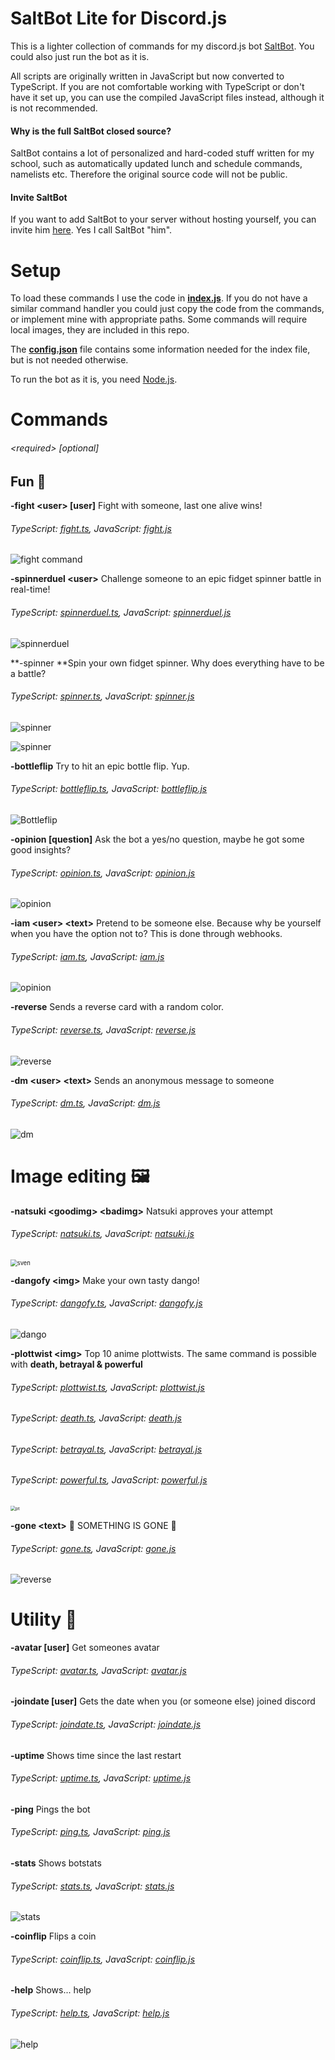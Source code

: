 # SaltBot Lite for Discord.js

This is a lighter collection of commands for my discord.js bot [SaltBot](https://bots.ondiscord.xyz/bots/539453930313351168). You could also just run the bot as it is.

 All scripts are originally written in JavaScript but now converted to TypeScript. If you are not comfortable working with TypeScript or don't have it set up, you can use the compiled JavaScript files instead, although it is not recommended.

#### Why is the full SaltBot closed source?

SaltBot contains a lot of personalized and hard-coded stuff written for my school, such as automatically updated lunch and schedule commands, namelists etc. Therefore the original source code will not be public. 

#### Invite SaltBot

If you want to add SaltBot to your server without hosting yourself, you can invite him [here](https://bots.ondiscord.xyz/bots/539453930313351168). Yes I call SaltBot "him".

# Setup

To load these commands I use the code in **[index.js](index.js)**. If you do not have a similar command handler you could just copy the code from the commands, or implement mine with appropriate paths. Some commands will require local images, they are included in this repo.

The **[config.json](Code/config.json)** file contains some information needed for the index file, but is not needed otherwise.

To run the bot as it is, you need [Node.js](https://nodejs.org/en/).

# Commands 

###### \<required> [optional]

## Fun 🎪

**-fight <user\> [user]** Fight with someone, last one alive wins!

###### TypeScript: [fight.ts](Code/TypeScript/fight.ts), JavaScript: [fight.js](Code/JavaScript/fight.js)

![fight command](https://media.discordapp.net/attachments/501452852364050443/697571646935924736/unknown.png?width=430&height=677)

**-spinnerduel \<user>** Challenge someone to an epic fidget spinner battle in real-time!

###### TypeScript: [spinnerduel.ts](Code/TypeScript/spinnerduel.ts), JavaScript: [spinnerduel.js](Code/JavaScript/spinnerduel.js)

![spinnerduel](https://media.discordapp.net/attachments/501452852364050443/697572737954087002/unknown.png)

**-spinner **Spin your own fidget spinner. Why does everything have to be a battle?

###### TypeScript: [spinner.ts](Code/TypeScript/spinner.ts), JavaScript: [spinner.js](Code/JavaScript/spinner.js)

![spinner](https://cdn.discordapp.com/attachments/501452852364050443/697574022103171105/unknown.png)

![spinner](https://cdn.discordapp.com/attachments/501452852364050443/697574049467072572/unknown.png)

**-bottleflip** Try to hit an epic bottle flip. Yup.

###### TypeScript: [bottleflip.ts](Code/TypeScript/bottleflip.ts), JavaScript: [bottleflip.js](Code/JavaScript/bottleflip.js)

![Bottleflip](https://cdn.discordapp.com/attachments/501452852364050443/697574954224582676/unknown.png)



**-opinion [question]** Ask the bot a yes/no question, maybe he got some good insights?

###### TypeScript: [opinion.ts](Code/TypeScript/opinion.ts), JavaScript: [opinion.js](Code/JavaScript/opinion.js)

![opinion](https://i.imgur.com/JXCBpE5.png)

**-iam <user\> <text\>** Pretend to be someone else. Because why be yourself when you have the option not to? This is done through webhooks.

###### TypeScript: [iam.ts](Code/TypeScript/iam.ts), JavaScript: [iam.js](Code/JavaScript/iam.js)

![opinion](https://cdn.discordapp.com/attachments/520168552687206400/738809452827770973/unknown.png)

**-reverse** Sends a reverse card with a random color. 

###### TypeScript: [reverse.ts](Code/TypeScript/reverse.ts), JavaScript: [reverse.js](Code/JavaScript/reverse.js)

![reverse](https://i.imgur.com/5OuuKyz.png)

**-dm <user\> <text\>** Sends an anonymous message to someone

###### TypeScript: [dm.ts](Code/TypeScript/dm.ts), JavaScript: [dm.js](Code/JavaScript/dm.js)

![dm](https://i.imgur.com/MM1BaIx.png)

# Image editing 🖼

**-natsuki <goodimg\> <badimg\>** Natsuki approves your attempt

###### TypeScript: [natsuki.ts](Code/TypeScript/natsuki.ts), JavaScript: [natsuki.js](Code/JavaScript/natsuki.js)

<img src="https://media.discordapp.net/attachments/501452852364050443/697576695024320531/unknown.png" alt="sven" style="zoom: 67%;" />



**-dangofy <img\>** Make your own tasty dango!

###### TypeScript: [dangofy.ts](Code/TypeScript/dangofy.ts), JavaScript: [dangofy.js](Code/JavaScript/dangofy.js)

![dango](https://media.discordapp.net/attachments/501452852364050443/697577110918660126/unknown.png?width=609&height=676)

**-plottwist \<img>** Top 10 anime plottwists. The same command is possible with **death, betrayal & powerful**

###### TypeScript: [plottwist.ts](Code/TypeScript/plottwist.ts), JavaScript: [plottwist.js](Code/JavaScript/plottwist.js)

###### TypeScript: [death.ts](Code/TypeScript/death.ts), JavaScript: [death.js](Code/JavaScript/death.js)

###### TypeScript: [betrayal.ts](Code/TypeScript/betrayal.ts), JavaScript: [betrayal.js](Code/JavaScript/betrayal.js)

###### TypeScript: [powerful.ts](Code/TypeScript/powerful.ts), JavaScript: [powerful.js](Code/JavaScript/powerful.js)

<img src="https://cdn.discordapp.com/attachments/501452852364050443/697577996260868297/unknown.png" alt="pt" style="zoom:50%;" />

**-gone \<text>** 🦀 SOMETHING IS GONE 🦀

###### TypeScript: [gone.ts](Code/TypeScript/gone.ts), JavaScript: [gone.js](Code/JavaScript/gone.js)

![reverse](https://i.imgur.com/ajoQi7w.png)

# Utility 🔨

**-avatar [user]** Get someones avatar

###### TypeScript: [avatar.ts](Code/TypeScript/avatar.ts), JavaScript: [avatar.js](Code/JavaScript/avatar.js)

**-joindate [user]** Gets the date when you (or someone else) joined discord 

###### TypeScript: [joindate.ts](Code/TypeScript/joindate.ts), JavaScript: [joindate.js](Code/JavaScript/joindate.js)

**-uptime** Shows time since the last restart 

###### TypeScript: [uptime.ts](Code/TypeScript/uptime.ts), JavaScript: [uptime.js](Code/JavaScript/uptime.js)

**-ping** Pings the bot

###### TypeScript: [ping.ts](Code/TypeScript/ping.ts), JavaScript: [ping.js](Code/JavaScript/ping.js)

**-stats** Shows botstats 

###### TypeScript: [stats.ts](Code/TypeScript/stats.ts), JavaScript: [stats.js](Code/JavaScript/stats.js)

![stats](https://i.imgur.com/fQBwUZD.png)

**-coinflip** Flips a coin

###### TypeScript: [coinflip.ts](Code/TypeScript/coinflip.ts), JavaScript: [coinflip.js](Code/JavaScript/coinflip.js)

**-help** Shows... help

###### TypeScript: [help.ts](Code/TypeScript/help.ts), JavaScript: [help.js](Code/JavaScript/help.js)

![help](https://i.imgur.com/G8Lp04t.png)

